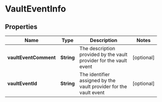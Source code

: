 
# VaultEventInfo

## Properties
Name | Type | Description | Notes
------------ | ------------- | ------------- | -------------
**vaultEventComment** | **String** | The description provided by the vault provider for the vault event |  [optional]
**vaultEventId** | **String** | The identifier assigned by the vault provider for the vault event |  [optional]



